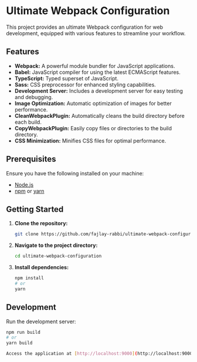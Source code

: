 # Ultimate Webpack Configuration

This project provides an ultimate Webpack configuration for web development, equipped with various features to streamline your workflow.

## Features

-   **Webpack:** A powerful module bundler for JavaScript applications.
-   **Babel:** JavaScript compiler for using the latest ECMAScript features.
-   **TypeScript:** Typed superset of JavaScript.
-   **Sass:** CSS preprocessor for enhanced styling capabilities.
-   **Development Server:** Includes a development server for easy testing and debugging.
-   **Image Optimization:** Automatic optimization of images for better performance.
-   **CleanWebpackPlugin:** Automatically cleans the build directory before each build.
-   **CopyWebpackPlugin:** Easily copy files or directories to the build directory.
-   **CSS Minimization:** Minifies CSS files for optimal performance.

## Prerequisites

Ensure you have the following installed on your machine:

-   [Node.js](https://nodejs.org/)
-   [npm](https://www.npmjs.com/) or [yarn](https://yarnpkg.com/)

## Getting Started

1. **Clone the repository:**

    ```bash
    git clone https://github.com/fajlay-rabbi/ultimate-webpack-configuration.git
    ```

2. **Navigate to the project directory:**

    ```bash
    cd ultimate-webpack-configuration
    ```

3. **Install dependencies:**

    ```bash
    npm install
    # or
    yarn
    ```

## Development

Run the development server:

```bash
npm run build
# or
yarn build

Access the application at [http://localhost:9000](http://localhost:9000).

```
